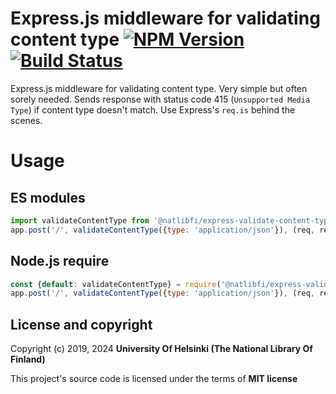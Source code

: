# Express.js middleware for validating content type  [![NPM Version](https://img.shields.io/npm/v/@natlibfi/express-validate-content-type.svg)](https://npmjs.org/package/@natlibfi/express-validate-content-type) [![Build Status](https://travis-ci.org/NatLibFi/express-validate-content-type-js.svg)](https://travis-ci.org/NatLibFi/express-validate-content-type-js)

Express.js middleware for validating content type. Very simple but often sorely needed. Sends response with status code 415 (`Unsupported Media Type`) if content type doesn't match. Use Express's `req.is` behind the scenes.

# Usage
## ES modules
```js
import validateContentType from '@natlibfi/express-validate-content-type';
app.post('/', validateContentType({type: 'application/json'}), (req, res) => {...});
```
## Node.js require
```js
const {default: validateContentType} = require('@natlibfi/express-validate-content-type');
app.post('/', validateContentType({type: 'application/json'}), (req, res) => {...});
```

## License and copyright

Copyright (c) 2019, 2024 **University Of Helsinki (The National Library Of Finland)**

This project's source code is licensed under the terms of **MIT license**
